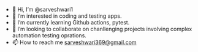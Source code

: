- 👋 Hi, I’m @sarveshwari1
- 👀 I’m interested in coding and testing apps.
- 🌱 I’m currently learning Github actions, pytest.
- 💞️ I’m looking to collaborate on chanllenging projects involving complex automation testing oprations.
- 📫 How to reach me sarveshwari369@gmail.com

<!---
sarveshwari1/sarveshwari1 is a ✨ special ✨ repository because its `README.md` (this file) appears on your GitHub profile.
You can click the Preview link to take a look at your changes.
--->
